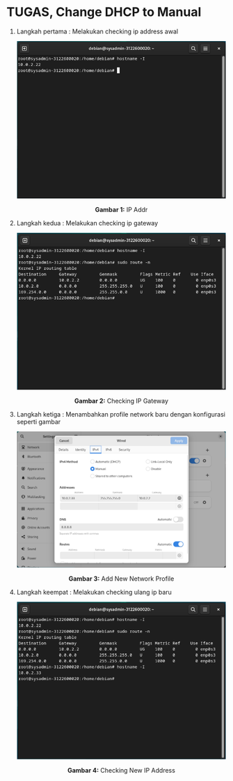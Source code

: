 # TUGAS, Change DHCP to Manual

1. Langkah pertama : Melakukan checking ip address awal
    <div align="center">
    <img src="./assets/1.png">
    <p><strong>Gambar 1:</strong> IP Addr</p>
    </div>

2. Langkah kedua : Melakukan checking ip gateway
    <div align="center">
    <img src="./assets/2.png">
    <p><strong>Gambar 2:</strong> Checking IP Gateway</p>
    </div>

3. Langkah ketiga : Menambahkan profile network baru dengan konfigurasi seperti gambar
    <div align="center">
    <img src="./assets/3.png">
    <p><strong>Gambar 3:</strong> Add New Network Profile</p>
    </div>

4. Langkah keempat : Melakukan checking ulang ip baru
    <div align="center">
    <img src="./assets/4.png">
    <p><strong>Gambar 4:</strong> Checking New IP Address</p>
    </div>